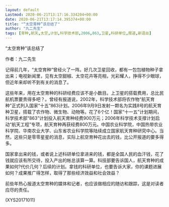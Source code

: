 ```yaml
---
layout: default
Lastmod: 2020-06-21T13:17:16.334204+00:00
date: 2020-06-21T13:17:14.395374+00:00
title: "“太空育种”该总结了"
author: "九二先生"
tags: [育种,航天,太空,计划,科学技术部,2006,863,卫星,科研单位,报道,新语丝]
---
```


“太空育种”该总结了

作者：九二先生

记得前几年，“太空育种”曾经火了一阵。好几次卫星回收，都有一包包植物种子拿出来；电视新闻里，见有太空甜椒、太空花卉等亮相，光彩耀人，挣得不少眼球，但近年来却听不到有关的消息了。

这些年来，用在太空育种的科研经费应该不是小数目。上卫星的搭载费用，总比民航机票要贵得多吧？。曾经有报道说，2002年，科学技术部将农作物“航天育种”正式列入国家“十五”863计划。2006年9月9日发射一颗名为实践8号的航天育种卫星，搭载了农作物、微生物、动物等。花了6个亿！国家“十一五”计划期间，科学技术部“863”计划投入航天育种经费900万元；2006年科学技术支撑计划启动“航天工程”专项，航天育种再获经费800万元。中国农业科学院，中国热带农业科学院、华南农业大学、山东省农业科学院等陆续成立国家航天育种研究中心。当然，这些只是零零星星的消息，实际上航空育种花出去的钱，比公开报道的要多得多。

国家拿出来的钱，或者说上述科研单位拿进来的钱，都是全国人民的血汗钱，花了钱就应该有所交待，投入产出的帐总该算一算。科技部要告诉国人，航天育种的成果如何?代价几何？后续的计划。拿钱的科研单位，也要告诉大家，你的课题进展如何？成果推广得怎样，取得了那些经济效益和社会效益？

前些年热心报道太空育种的媒体和记者，也应该做相应的随访和跟踪，这是对读者应尽的责任。

(XYS20171011)

